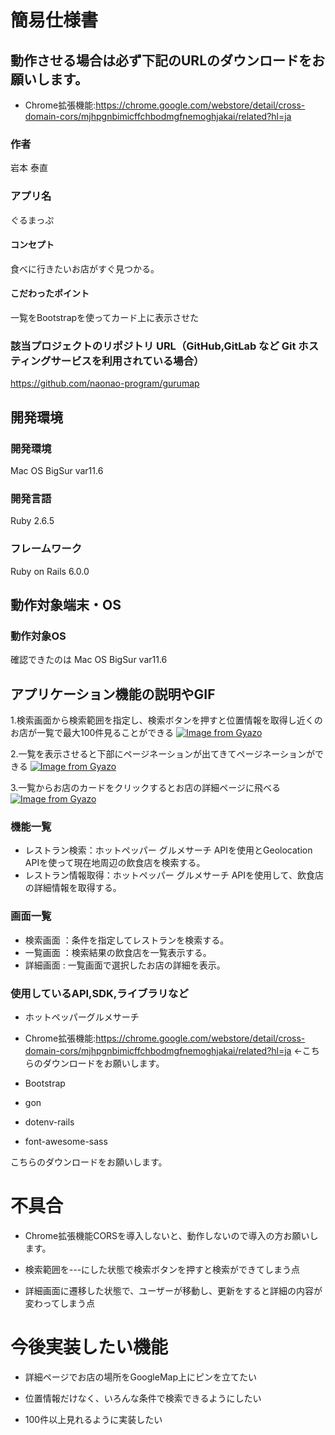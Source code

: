 # 簡易仕様書
## 動作させる場合は必ず下記のURLのダウンロードをお願いします。
- Chrome拡張機能:https://chrome.google.com/webstore/detail/cross-domain-cors/mjhpgnbimicffchbodmgfnemoghjakai/related?hl=ja

### 作者
岩本 泰直
### アプリ名
ぐるまっぷ

#### コンセプト
食べに行きたいお店がすぐ見つかる。

#### こだわったポイント
一覧をBootstrapを使ってカード上に表示させた

### 該当プロジェクトのリポジトリ URL（GitHub,GitLab など Git ホスティングサービスを利用されている場合）
https://github.com/naonao-program/gurumap

## 開発環境
### 開発環境
Mac OS BigSur var11.6


### 開発言語
Ruby 2.6.5

### フレームワーク
Ruby on Rails 6.0.0


## 動作対象端末・OS
### 動作対象OS
確認できたのは
Mac OS BigSur var11.6

## アプリケーション機能の説明やGIF
1.検索画面から検索範囲を指定し、検索ボタンを押すと位置情報を取得し近くのお店が一覧で最大100件見ることができる
[![Image from Gyazo](https://i.gyazo.com/22174a3f3b1891e3ec7c73c2586813cd.gif)](https://gyazo.com/22174a3f3b1891e3ec7c73c2586813cd)

2.一覧を表示させると下部にページネーションが出てきてページネーションができる
[![Image from Gyazo](https://i.gyazo.com/e9155fef0fbdc6693b8f8244ac621f20.gif)](https://gyazo.com/e9155fef0fbdc6693b8f8244ac621f20)

3.一覧からお店のカードをクリックするとお店の詳細ページに飛べる
[![Image from Gyazo](https://i.gyazo.com/c06978cfbb660dfd68cbec2254ca85e8.gif)](https://gyazo.com/c06978cfbb660dfd68cbec2254ca85e8)

### 機能一覧
- レストラン検索：ホットペッパー グルメサーチ APIを使用とGeolocation APIを使って現在地周辺の飲食店を検索する。
- レストラン情報取得：ホットペッパー グルメサーチ APIを使用して、飲食店の詳細情報を取得する。

### 画面一覧
- 検索画面 ：条件を指定してレストランを検索する。
- 一覧画面 ：検索結果の飲食店を一覧表示する。
- 詳細画面 : 一覧画面で選択したお店の詳細を表示。

### 使用しているAPI,SDK,ライブラリなど
- ホットペッパーグルメサーチ

- Chrome拡張機能:https://chrome.google.com/webstore/detail/cross-domain-cors/mjhpgnbimicffchbodmgfnemoghjakai/related?hl=ja ←こちらのダウンロードをお願いします。

- Bootstrap
- gon
- dotenv-rails
- font-awesome-sass


こちらのダウンロードをお願いします。

# 不具合
- Chrome拡張機能CORSを導入しないと、動作しないので導入の方お願いします。

- 検索範囲を---にした状態で検索ボタンを押すと検索ができてしまう点

- 詳細画面に遷移した状態で、ユーザーが移動し、更新をすると詳細の内容が変わってしまう点
# 今後実装したい機能

- 詳細ページでお店の場所をGoogleMap上にピンを立てたい

- 位置情報だけなく、いろんな条件で検索できるようにしたい

- 100件以上見れるように実装したい